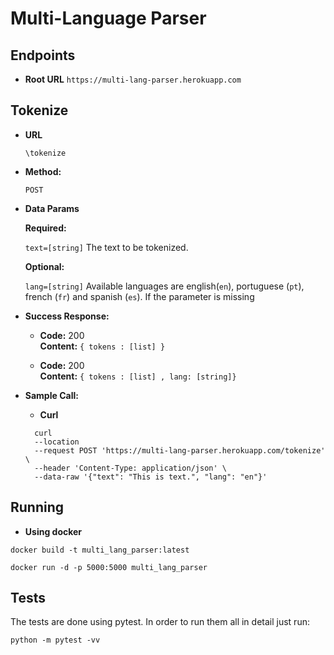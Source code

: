 # Multi-Language Parser
## Endpoints
* **Root URL**
`https://multi-lang-parser.herokuapp.com`

**Tokenize**
----
* **URL**

  `\tokenize`

* **Method:**
  
  `POST` 

* **Data Params**
   
   **Required:**
 
   `text=[string]`
   The text to be tokenized. 

   **Optional:**
 
   `lang=[string]`
   Available languages are english(`en`), portuguese (`pt`), french (`fr`) and spanish (`es`). If the parameter is missing 


* **Success Response:**
  
  * **Code:** 200 <br />
    **Content:** `{ tokens : [list] }`

  * **Code:** 200 <br />
    **Content:** `{ tokens : [list] , lang: [string]}`
 
* **Sample Call:**

  * **Curl**
  ```
    curl 
    --location 
    --request POST 'https://multi-lang-parser.herokuapp.com/tokenize' \
    --header 'Content-Type: application/json' \
    --data-raw '{"text": "This is text.", "lang": "en"}'
  ```
  


## Running

* **Using docker**

```
docker build -t multi_lang_parser:latest

docker run -d -p 5000:5000 multi_lang_parser
```

## Tests

The tests are done using pytest. In order to run them all in detail just run:
```
python -m pytest -vv
```